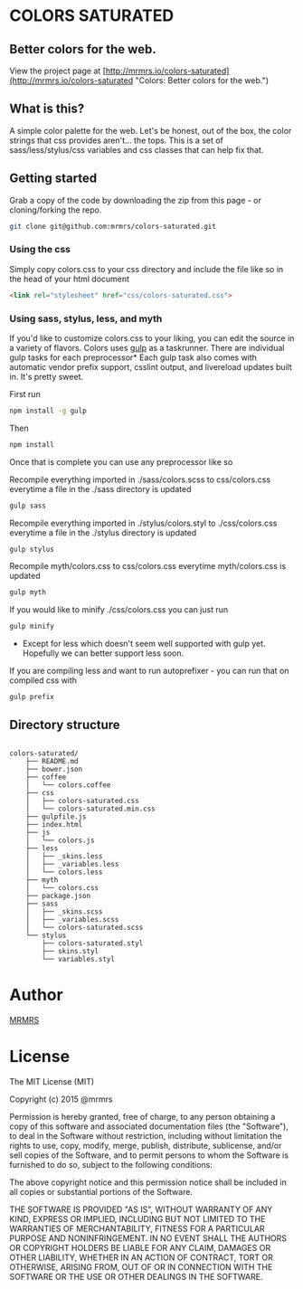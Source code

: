 # COLORS SATURATED

## Better colors for the web.

View the project page at [http://mrmrs.io/colors-saturated](http://mrmrs.io/colors-saturated "Colors: Better colors for the web.")

## What is this?

A simple color palette for the web. Let's be honest, out of the box, the color strings that css provides aren't... the tops.
This is a set of sass/less/stylus/css variables and css classes that can help fix that.

## Getting started

Grab a copy of the code by downloading the zip from this page - or cloning/forking the repo.
```bash
git clone git@github.com:mrmrs/colors-saturated.git
```

### Using the css
Simply copy colors.css to your css directory and include the file like so in the head of your html document

```html
<link rel="stylesheet" href="css/colors-saturated.css">
```

### Using sass, stylus, less, and myth

If you'd like to customize colors.css to your liking, you can edit the source in a variety of flavors.
Colors uses [gulp](http://gulpjs.com "GulpJs - A sweet js taskrunner") as a taskrunner.
There are individual gulp tasks for each preprocessor*
Each gulp task also comes with automatic vendor prefix support, csslint output, and livereload updates
built in.
It's pretty sweet.

First run

```bash
npm install -g gulp
```

Then

```bash
npm install
```

Once that is complete you can use any preprocessor like so

Recompile everything imported in ./sass/colors.scss to css/colors.css
everytime a file in the ./sass directory is updated
```bash
gulp sass
```

Recompile everything imported in ./stylus/colors.styl to ./css/colors.css
everytime a file in the ./stylus directory is updated
```bash
gulp stylus
```

Recompile myth/colors.css to css/colors.css everytime myth/colors.css is updated
```bash
gulp myth
```

If you would like to minify ./css/colors.css you can just run
```bash
gulp minify
```

* Except for less which doesn't seem well supported with gulp yet. Hopefully we can
better support less soon.

If you are compiling less and want to run autoprefixer - you can run that on compiled css with
```
gulp prefix
```

## Directory structure
```

colors-saturated/
    ├── README.md
    ├── bower.json
    ├── coffee
    │   └── colors.coffee
    ├── css
    │   ├── colors-saturated.css
    │   └── colors-saturated.min.css
    ├── gulpfile.js
    ├── index.html
    ├── js
    │   └── colors.js
    ├── less
    │   ├── _skins.less
    │   ├── _variables.less
    │   └── colors.less
    ├── myth
    │   └── colors.css
    ├── package.json
    ├── sass
    │   ├── _skins.scss
    │   ├── _variables.scss
    │   └── colors-saturated.scss
    └── stylus
        ├── colors-saturated.styl
        ├── skins.styl
        └── variables.styl

```

# Author
[MRMRS](http://mrmrs.cc "Adam Morse - Designer + Developer in SF")


# License

The MIT License (MIT)

Copyright (c) 2015 @mrmrs

Permission is hereby granted, free of charge, to any person obtaining a copy
of this software and associated documentation files (the "Software"), to deal
in the Software without restriction, including without limitation the rights
to use, copy, modify, merge, publish, distribute, sublicense, and/or sell
copies of the Software, and to permit persons to whom the Software is
furnished to do so, subject to the following conditions:

The above copyright notice and this permission notice shall be included in
all copies or substantial portions of the Software.

THE SOFTWARE IS PROVIDED "AS IS", WITHOUT WARRANTY OF ANY KIND, EXPRESS OR
IMPLIED, INCLUDING BUT NOT LIMITED TO THE WARRANTIES OF MERCHANTABILITY,
FITNESS FOR A PARTICULAR PURPOSE AND NONINFRINGEMENT. IN NO EVENT SHALL THE
AUTHORS OR COPYRIGHT HOLDERS BE LIABLE FOR ANY CLAIM, DAMAGES OR OTHER
LIABILITY, WHETHER IN AN ACTION OF CONTRACT, TORT OR OTHERWISE, ARISING FROM,
OUT OF OR IN CONNECTION WITH THE SOFTWARE OR THE USE OR OTHER DEALINGS IN
THE SOFTWARE.

